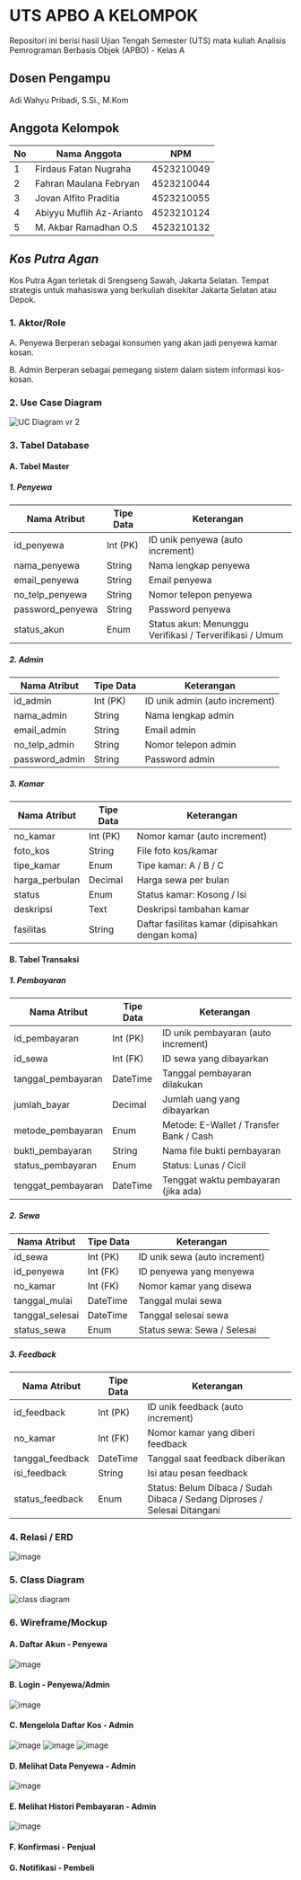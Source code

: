 # UTS APBO A KELOMPOK  
Repositori ini berisi hasil Ujian Tengah Semester (UTS) mata kuliah Analisis Pemrograman Berbasis Objek (APBO) - Kelas A 

## Dosen Pengampu
Adi Wahyu Pribadi, S.Si., M.Kom

## Anggota Kelompok 

| No | Nama Anggota             | NPM         |
|----|-----------------------   |-------------|
| 1  | Firdaus Fatan Nugraha    | 4523210049  |
| 2  | Fahran Maulana Febryan   | 4523210044  |
| 3  | Jovan Alfito Praditia    | 4523210055  |
| 4  | Abiyyu Muflih Az-Arianto | 4523210124  |
| 5  | M. Akbar Ramadhan O.S    | 4523210132  |


## _Kos Putra Agan_
Kos Putra Agan terletak di Srengseng Sawah, Jakarta Selatan. Tempat strategis untuk mahasiswa yang berkuliah disekitar Jakarta Selatan atau Depok.

### 1. Aktor/Role
A. Penyewa
Berperan sebagai konsumen yang akan jadi penyewa kamar kosan.

B. Admin
Berperan sebagai pemegang sistem dalam sistem informasi kos-kosan.

### 2. Use Case Diagram
![UC Diagram vr 2](https://github.com/user-attachments/assets/7cd2478a-e810-4e07-9877-859c742b45ef)

### 3. Tabel Database
#### A. Tabel Master
##### 1. Penyewa

| Nama Atribut      | Tipe Data | Keterangan                                              |
|-------------------|-----------|---------------------------------------------------------|
| id_penyewa        | Int (PK)  | ID unik penyewa (auto increment)                        |
| nama_penyewa      | String    | Nama lengkap penyewa                                    |
| email_penyewa     | String    | Email penyewa                                           |
| no_telp_penyewa   | String    | Nomor telepon penyewa                                   |
| password_penyewa  | String    | Password penyewa                                        |
| status_akun       | Enum      | Status akun: Menunggu Verifikasi / Terverifikasi / Umum |


##### 2. Admin

| Nama Atribut   | Tipe Data  | Keterangan                     |
|----------------|------------|--------------------------------|
| id_admin       | Int (PK)   | ID unik admin (auto increment) |
| nama_admin     | String     | Nama lengkap admin             |
| email_admin    | String     | Email admin                    |
| no_telp_admin  | String     | Nomor telepon admin            |
| password_admin | String     | Password admin                 |




##### 3. Kamar

| Nama Atribut    | Tipe Data | Keterangan                                      |
| --------------- | --------- | ----------------------------------------------- |
| no_kamar        | Int (PK)  | Nomor kamar (auto increment)                    |
| foto_kos        | String    | File foto kos/kamar                             |
| tipe_kamar      | Enum      | Tipe kamar: A / B / C                           |
| harga_perbulan  | Decimal   | Harga sewa per bulan                            |
| status          | Enum      | Status kamar: Kosong / Isi                      |
| deskripsi       | Text      | Deskripsi tambahan kamar                        |
| fasilitas       | String    | Daftar fasilitas kamar (dipisahkan dengan koma) |


#### B. Tabel Transaksi
##### 1. Pembayaran

| Nama Atribut       | Tipe Data | Keterangan                               |
| -------------------| --------- | ---------------------------------------  |
| id_pembayaran      | Int (PK)  | ID unik pembayaran (auto increment)      |
| id_sewa            | Int (FK)  | ID sewa yang dibayarkan                  |
| tanggal_pembayaran | DateTime  | Tanggal pembayaran dilakukan             |
| jumlah_bayar       | Decimal   | Jumlah uang yang dibayarkan              |
| metode_pembayaran  | Enum      | Metode: E-Wallet / Transfer Bank / Cash  | 
| bukti_pembayaran   | String    | Nama file bukti pembayaran               |
| status_pembayaran  | Enum      | Status: Lunas / Cicil                    |
| tenggat_pembayaran | DateTime  | Tenggat waktu pembayaran (jika ada)      |



##### 2. Sewa

| Nama Atribut     | Tipe Data | Keterangan                    |
| ---------------- | --------- | ----------------------------- |
| id_sewa          | Int (PK)  | ID unik sewa (auto increment) |
| id_penyewa       | Int (FK)  | ID penyewa yang menyewa       |
| no_kamar         | Int (FK)  | Nomor kamar yang disewa       |
| tanggal_mulai    | DateTime  | Tanggal mulai sewa            |
| tanggal_selesai  | DateTime  | Tanggal selesai sewa          |
| status_sewa      | Enum      | Status sewa: Sewa / Selesai   |



##### 3. Feedback

| Nama Atribut      | Tipe Data | Keterangan                                                                |
| ----------------- | --------- | ------------------------------------------------------------------------- |
| id_feedback       | Int (PK)  | ID unik feedback (auto increment)                                         |
| no_kamar          | Int (FK)  | Nomor kamar yang diberi feedback                                          |
| tanggal_feedback  | DateTime  | Tanggal saat feedback diberikan                                           |
| isi_feedback      | String    | Isi atau pesan feedback                                                   |
| status_feedback   | Enum      | Status: Belum Dibaca / Sudah Dibaca / Sedang Diproses / Selesai Ditangani |



### 4. Relasi / ERD
![image](https://github.com/user-attachments/assets/808ed6ca-4d62-49a1-a726-7cbfa7a1b6a9)




### 5. Class Diagram
![class diagram](https://github.com/user-attachments/assets/23a8e123-3ae1-480f-8bcc-46740c5f6ffb)



### 6. Wireframe/Mockup
#### A. Daftar Akun - Penyewa
![image](https://github.com/user-attachments/assets/b36df7eb-ed07-4a73-81d8-5a46cef04364)




#### B. Login - Penyewa/Admin
![image](https://github.com/user-attachments/assets/ac18c328-471e-4ba2-abe4-ff0bc61ae367)




#### C. Mengelola Daftar Kos - Admin
![image](https://github.com/user-attachments/assets/ec864e32-fae2-4c9a-baa5-2d7c6396c3eb)
![image](https://github.com/user-attachments/assets/ed56e6b9-8d3e-463f-8992-b4aeb13d89e4)
![image](https://github.com/user-attachments/assets/51cf925a-6636-4044-89f8-215abe9e703c)




#### D. Melihat Data Penyewa - Admin
![image](https://github.com/user-attachments/assets/6eee8e71-4e10-4f33-826b-487ab0373dce)



#### E. Melihat Histori Pembayaran - Admin
![image](https://github.com/user-attachments/assets/3e0a40e4-3082-4cab-b8eb-83abaf11745e)



#### F. Konfirmasi - Penjual


#### G. Notifikasi - Pembeli
